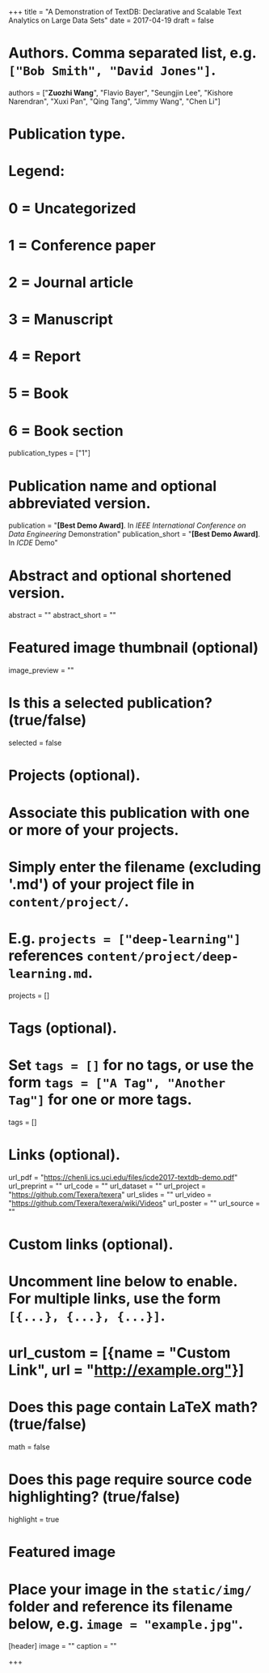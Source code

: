 +++
title = "A Demonstration of TextDB: Declarative and Scalable Text Analytics on Large Data Sets"
date = 2017-04-19
draft = false

# Authors. Comma separated list, e.g. `["Bob Smith", "David Jones"]`.
authors = ["**Zuozhi Wang**", "Flavio Bayer", "Seungjin Lee", "Kishore Narendran", "Xuxi Pan", "Qing Tang", "Jimmy Wang", "Chen Li"]

# Publication type.
# Legend:
# 0 = Uncategorized
# 1 = Conference paper
# 2 = Journal article
# 3 = Manuscript
# 4 = Report
# 5 = Book
# 6 = Book section
publication_types = ["1"]

# Publication name and optional abbreviated version.
publication = "**[Best Demo Award]**. In *IEEE International Conference on Data Engineering* Demonstration"
publication_short = "**[Best Demo Award]**. In *ICDE* Demo"

# Abstract and optional shortened version.
abstract = ""
abstract_short = ""

# Featured image thumbnail (optional)
image_preview = ""

# Is this a selected publication? (true/false)
selected = false

# Projects (optional).
#   Associate this publication with one or more of your projects.
#   Simply enter the filename (excluding '.md') of your project file in `content/project/`.
#   E.g. `projects = ["deep-learning"]` references `content/project/deep-learning.md`.
projects = []

# Tags (optional).
#   Set `tags = []` for no tags, or use the form `tags = ["A Tag", "Another Tag"]` for one or more tags.
tags = []

# Links (optional).
url_pdf = "https://chenli.ics.uci.edu/files/icde2017-textdb-demo.pdf"
url_preprint = ""
url_code = ""
url_dataset = ""
url_project = "https://github.com/Texera/texera"
url_slides = ""
url_video = "https://github.com/Texera/texera/wiki/Videos"
url_poster = ""
url_source = ""

# Custom links (optional).
#   Uncomment line below to enable. For multiple links, use the form `[{...}, {...}, {...}]`.
# url_custom = [{name = "Custom Link", url = "http://example.org"}]

# Does this page contain LaTeX math? (true/false)
math = false

# Does this page require source code highlighting? (true/false)
highlight = true

# Featured image
# Place your image in the `static/img/` folder and reference its filename below, e.g. `image = "example.jpg"`.
[header]
image = ""
caption = ""

+++

